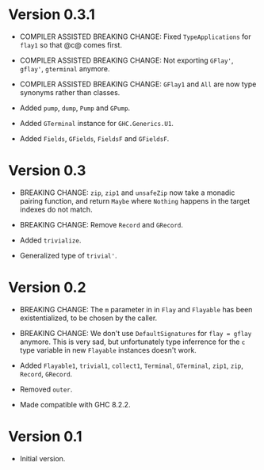 # Version 0.3.1

* COMPILER ASSISTED BREAKING CHANGE: Fixed `TypeApplications` for `flay1` so
  that @c@ comes first.

* COMPILER ASSISTED BREAKING CHANGE: Not exporting `GFlay'`, `gflay'`,
  `gterminal` anymore.

* COMPILER ASSISTED BREAKING CHANGE: `GFlay1` and `All` are now type synonyms
  rather than classes.

* Added `pump`, `dump`, `Pump` and `GPump`.

* Added `GTerminal` instance for `GHC.Generics.U1`.

* Added `Fields`, `GFields`, `FieldsF` and `GFieldsF`.


# Version 0.3

* BREAKING CHANGE: `zip`, `zip1` and `unsafeZip` now take a monadic pairing function, and return
  `Maybe` where `Nothing` happens in the target indexes do not match.

* BREAKING CHANGE: Remove `Record` and `GRecord`.

* Added `trivialize`.

* Generalized type of `trivial'`.


# Version 0.2

* BREAKING CHANGE: The `m` parameter in in `Flay` and `Flayable` has been
  existentialized, to be chosen by the caller.

* BREAKING CHANGE: We don't use `DefaultSignatures` for `flay = gflay` anymore.
  This is very sad, but unfortunately type inferrence for the `c` type variable
  in new `Flayable` instances doesn't work.

* Added `Flayable1`, `trivial1`, `collect1`, `Terminal`, `GTerminal`, `zip1`,
  `zip`, `Record`, `GRecord`.

* Removed `outer`.

* Made compatible with GHC 8.2.2.


# Version 0.1

* Initial version.

